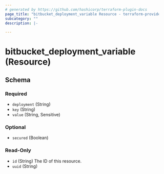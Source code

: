 ```yaml
---
# generated by https://github.com/hashicorp/terraform-plugin-docs
page_title: "bitbucket_deployment_variable Resource - terraform-provider-bitbucket"
subcategory: ""
description: |-
  
---
```


# bitbucket_deployment_variable (Resource)





<!-- schema generated by tfplugindocs -->
## Schema

### Required

- `deployment` (String)
- `key` (String)
- `value` (String, Sensitive)

### Optional

- `secured` (Boolean)

### Read-Only

- `id` (String) The ID of this resource.
- `uuid` (String)


